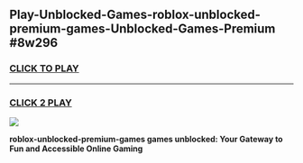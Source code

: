 
## Play-Unblocked-Games-roblox-unblocked-premium-games-Unblocked-Games-Premium #8w296
<h3>
<a href="https://premium.freeplayer.one?title=roblox-unblocked-premium-games&ref=12M">CLICK TO PLAY</a></h3>
<hr>

<h3>
<a href="https://premium.freeplayer.one?title=roblox-unblocked-premium-games&ref=12M">CLICK 2 PLAY</a>
  
</h3>

<a href="https://premium.freeplayer.one?title=roblox-unblocked-premium-games&ref=12M"><img src="https://clearcache.store/games.png"></a>


**roblox-unblocked-premium-games games unblocked: Your Gateway to Fun and Accessible Online Gaming**
